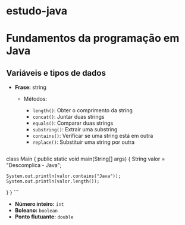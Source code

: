 # estudo-java
# Fundamentos da programação em Java

## Variáveis e tipos de dados

* **Frase:** string
    * Métodos:
        * `length()`: Obter o comprimento da string
        * `concat()`: Juntar duas strings
        * `equals()`: Comparar duas strings
        * `substring()`: Extrair uma substring
        * `contains()`: Verificar se uma string está em outra
        * `replace()`: Substituir uma string por outra

        ```java
class Main {
  public static void main(String[] args) {
    String valor = "Descomplica - Java";

    System.out.println(valor.contains("Java"));
    System.out.println(valor.length());
  }
}
´´´

* **Número inteiro:** `int`
* **Boleano:** `boolean`
* **Ponto flutuante:** `double`
  


